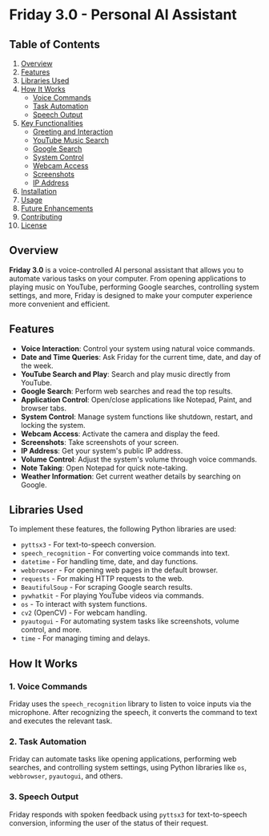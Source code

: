 # Friday 3.0 - Personal AI Assistant

## Table of Contents
1. [Overview](#overview)
2. [Features](#features)
3. [Libraries Used](#libraries-used)
4. [How It Works](#how-it-works)
   - [Voice Commands](#1-voice-commands)
   - [Task Automation](#2-task-automation)
   - [Speech Output](#3-speech-output)
5. [Key Functionalities](#key-functionalities)
   - [Greeting and Interaction](#greeting-and-interaction)
   - [YouTube Music Search](#youtube-music-search)
   - [Google Search](#google-search)
   - [System Control](#system-control)
   - [Webcam Access](#webcam-access)
   - [Screenshots](#screenshots)
   - [IP Address](#ip-address)
6. [Installation](#installation)
7. [Usage](#usage)
8. [Future Enhancements](#future-enhancements)
9. [Contributing](#contributing)
10. [License](#license)

## Overview

**Friday 3.0** is a voice-controlled AI personal assistant that allows you to automate various tasks on your computer. From opening applications to playing music on YouTube, performing Google searches, controlling system settings, and more, Friday is designed to make your computer experience more convenient and efficient.

## Features

- **Voice Interaction**: Control your system using natural voice commands.
- **Date and Time Queries**: Ask Friday for the current time, date, and day of the week.
- **YouTube Search and Play**: Search and play music directly from YouTube.
- **Google Search**: Perform web searches and read the top results.
- **Application Control**: Open/close applications like Notepad, Paint, and browser tabs.
- **System Control**: Manage system functions like shutdown, restart, and locking the system.
- **Webcam Access**: Activate the camera and display the feed.
- **Screenshots**: Take screenshots of your screen.
- **IP Address**: Get your system's public IP address.
- **Volume Control**: Adjust the system's volume through voice commands.
- **Note Taking**: Open Notepad for quick note-taking.
- **Weather Information**: Get current weather details by searching on Google.

## Libraries Used

To implement these features, the following Python libraries are used:

- `pyttsx3` - For text-to-speech conversion.
- `speech_recognition` - For converting voice commands into text.
- `datetime` - For handling time, date, and day functions.
- `webbrowser` - For opening web pages in the default browser.
- `requests` - For making HTTP requests to the web.
- `BeautifulSoup` - For scraping Google search results.
- `pywhatkit` - For playing YouTube videos via commands.
- `os` - To interact with system functions.
- `cv2` (OpenCV) - For webcam handling.
- `pyautogui` - For automating system tasks like screenshots, volume control, and more.
- `time` - For managing timing and delays.

## How It Works

### 1. Voice Commands
Friday uses the `speech_recognition` library to listen to voice inputs via the microphone. After recognizing the speech, it converts the command to text and executes the relevant task.

### 2. Task Automation
Friday can automate tasks like opening applications, performing web searches, and controlling system settings, using Python libraries like `os`, `webbrowser`, `pyautogui`, and others.

### 3. Speech Output
Friday responds with spoken feedback using `pyttsx3` for text-to-speech conversion, informing the user of the status of their request.



